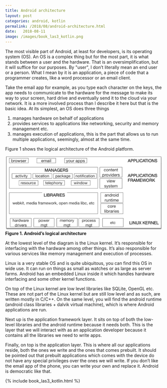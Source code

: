 ```yaml
---
title: Android architecture 
layout: post
categories: android, kotlin
permalink: /2018/08/android-architecture.html
date:   2018-08-11
image: /images/book_las3_kotlin.png
---
```


The most visible part of Android, at least for developers, is its operating system (OS). An OS is a complex thing but for the most part, it is what stands between a user and the hardware. That is an oversimplification, but it will suffice for our purposes. By "user", I don’t literally mean an end user or a person. What I mean by it is an application, a piece of code that a programmer creates, like a word processor or an email client.

 

Take the email app for example, as you type each character on the keys, the app needs to communicate to the hardware for the message to make its way to your screen, hard drive and eventually send it to the cloud via your network. It is a more involved process than I describe it here but that is the basic idea. At its simplest, an OS does three things

 
1. manages hardware on behalf of applications
2. provides services to applications like networking, security and memory management etc.
3. manages execution of applications, this is the part that allows us to run multiple applications, seemingly, almost at the same time.
 

Figure 1 shows the logical architecture of the Android platform.

![Android Architecture](/images/androidarchitecture.png) 
**Figure 1. Android’s logical architecture**


At the lowest level of the diagram is the Linux kernel. It’s responsible for interfacing with the hardware among other things. It’s also responsible for various services like memory management and execution of processes.

 

Linux is a very stable OS and is quite ubiquitous, you can find this OS in wide use. It can run on things as small as watches or as large as server farms. Android has an embedded Linux inside it which handles hardware interfacing and some other kernel functions.

 

On top of the Linux kernel are low level libraries like SQLite, OpenGL etc. These are not part of the Linux kernel but are still low level and as such, are written mostly in C/C++. On the same level, you will find the android runtime (android class libraries + dalvik virtual machine), which is where Android applications are run.


Next up is the application framework layer. It sits on top of both the low-level libraries and the android runtime because it needs both. This is the layer that we will interact with as an application developer because it contains all the libraries we need to write apps.


Finally, on top is the application layer. This is where all our applications reside, both the ones we write and the ones that comes prebuilt. It should be pointed out that prebuilt applications which comes with the device do not have any special privileges over the ones we will write. If you don’t like the email app of the phone, you can write your own and replace it. Android is democratic like that.

{% include book_las3_kotlin.html %}
 